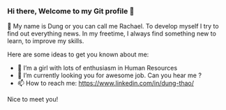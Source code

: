 ### Hi there, Welcome to my Git profile 👋

🌱 My name is Dung or you can call me Rachael. To develop myself I try to find out everything news. 
In my freetime, I always find something new to learn, to improve my skills.

Here are some ideas to get you known about me:
- 🔭 I’m a girl with lots of enthusiasm in Human Resources
- 🌱 I’m currently looking you for awesome job. Can you hear me ?
- 📫 How to reach me: 
https://www.linkedin.com/in/dung-thao/

Nice to meet you!
<!--
**dung-thao/dung-thao** is a ✨ _special_ ✨ repository because its `README.md` (this file) appears on your GitHub profile.

Here are some ideas to get you started:

- 🔭 I’m currently working on ...
- 🌱 I’m currently learning ...
- 👯 I’m looking to collaborate on ...
- 🤔 I’m looking for help with ...
- 💬 Ask me about ...
- 📫 How to reach me: ...
- 😄 Pronouns: ...
- ⚡ Fun fact: ...
-->
